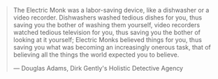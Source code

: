 > The Electric Monk was a labor-saving device, like a dishwasher or a video recorder. Dishwashers washed tedious dishes for you, thus saving you the bother of washing them yourself, video recorders watched tedious television for you, thus saving you the bother of looking at it yourself; Electric Monks believed things for you, thus saving you what was becoming an increasingly onerous task, that of believing all the things the world expected you to believe.
>
> — Douglas Adams, Dirk Gently's Holistic Detective Agency
